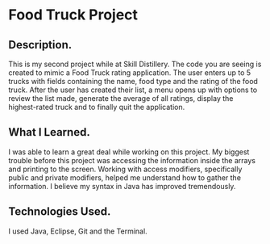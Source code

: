 # Food Truck Project

## Description.
This is my second project while at Skill Distillery. The code you are seeing is created to mimic a Food Truck rating application.
The user enters up to 5 trucks with fields containing the name, food type and the rating of the food truck. After the user has created their list, a
menu opens up with options to review the list made, generate the average of all ratings, display the highest-rated truck and to finally quit the application.

## What I Learned.
I was able to learn a great deal while working on this project. My biggest trouble before this project was accessing the information inside the arrays
and printing to the screen. Working with access modifiers, specifically public and private modifiers, helped me understand how to gather the information.
I believe my syntax in Java has improved tremendously.

## Technologies Used.
I used Java, Eclipse, Git and the Terminal.
